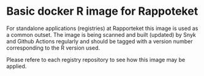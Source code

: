# Basic docker R image for Rappoteket
For standalone applications (registries) at Rapporteket this image is used as a common outset. The image is being scanned and built (updated) by Snyk and Github Actions regularly and should be tagged with a version number corresponding to the R version used.

Please refere to each registry repository to see how this image may be applied.
